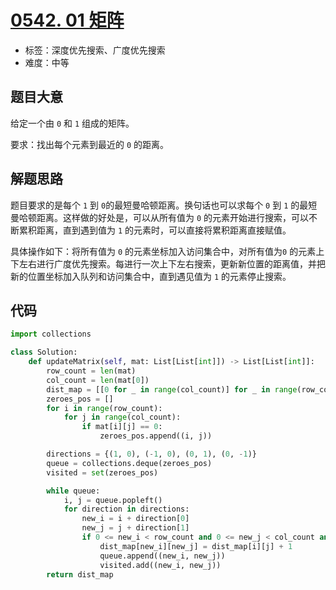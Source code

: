# [0542. 01 矩阵](https://leetcode.cn/problems/01-matrix/)

- 标签：深度优先搜索、广度优先搜索
- 难度：中等

## 题目大意

给定一个由 `0` 和 `1` 组成的矩阵。

要求：找出每个元素到最近的 `0` 的距离。

## 解题思路

题目要求的是每个 `1` 到 `0`的最短曼哈顿距离。换句话也可以求每个 `0` 到 `1` 的最短曼哈顿距离。这样做的好处是，可以从所有值为 `0` 的元素开始进行搜索，可以不断累积距离，直到遇到值为 `1` 的元素时，可以直接将累积距离直接赋值。

具体操作如下：将所有值为 `0` 的元素坐标加入访问集合中，对所有值为`0` 的元素上下左右进行广度优先搜索。每进行一次上下左右搜索，更新新位置的距离值，并把新的位置坐标加入队列和访问集合中，直到遇见值为 `1` 的元素停止搜索。

## 代码

```Python
import collections

class Solution:
    def updateMatrix(self, mat: List[List[int]]) -> List[List[int]]:
        row_count = len(mat)
        col_count = len(mat[0])
        dist_map = [[0 for _ in range(col_count)] for _ in range(row_count)]
        zeroes_pos = []
        for i in range(row_count):
            for j in range(col_count):
                if mat[i][j] == 0:
                    zeroes_pos.append((i, j))

        directions = {(1, 0), (-1, 0), (0, 1), (0, -1)}
        queue = collections.deque(zeroes_pos)
        visited = set(zeroes_pos)

        while queue:
            i, j = queue.popleft()
            for direction in directions:
                new_i = i + direction[0]
                new_j = j + direction[1]
                if 0 <= new_i < row_count and 0 <= new_j < col_count and (new_i, new_j) not in visited:
                    dist_map[new_i][new_j] = dist_map[i][j] + 1
                    queue.append((new_i, new_j))
                    visited.add((new_i, new_j))
        return dist_map
```

